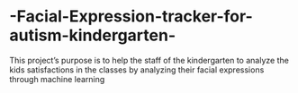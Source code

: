 # -Facial-Expression-tracker-for-autism-kindergarten-
This project’s purpose is to help the staff of the kindergarten to analyze the kids satisfactions in the classes by analyzing their facial expressions through machine learning 
